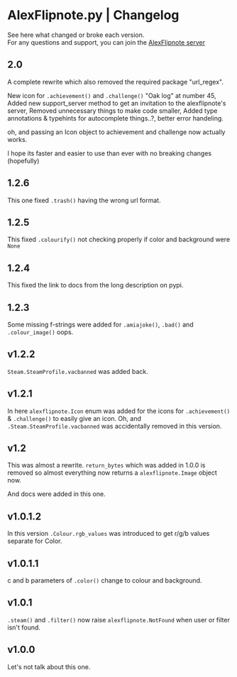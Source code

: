 # AlexFlipnote.py | Changelog
See here what changed or broke each version. \
For any questions and support, you can join the [AlexFlipnote server](https://discord.gg/alexflipnote)

## 2.0
A complete rewrite which also removed the required package "url_regex". 

New icon for `.achievement()` and `.challenge()` "Oak log" at number 45,
Added new support_server method to get an invitation to the alexflipnote's server,
Removed unnecessary things to make code smaller, 
Added type annotations & typehints for autocomplete things..?, better error handeling.

oh, and passing an Icon object to achievement and challenge now actually works.

I hope its faster and easier to use than ever with no breaking changes (hopefully)

## 1.2.6
This one fixed `.trash()` having the wrong url format.

## 1.2.5
This fixed `.colourify()` not checking properly if color and background were `None`

## 1.2.4
This fixed the link to docs from the long description on pypi.

## 1.2.3
Some missing f-strings were added for `.amiajoke()`, `.bad()` and `.colour_image()` oops.

## v1.2.2
`Steam.SteamProfile.vacbanned` was added back.

## v1.2.1
In here `alexflipnote.Icon` enum was added for the icons for `.achievement()` & `.challenge()`
to easily give an icon. Oh, and `.Steam.SteamProfile.vacbanned` was accidentally 
removed in this version.

## v1.2 
This was almost a rewrite. `return_bytes` which was added in 1.0.0 is removed so 
almost everything now returns a `alexflipnote.Image` object now. 

And docs were added in this one.

## v1.0.1.2
In this version `.Colour.rgb_values` was introduced to get r/g/b values separate for Color.
 
## v1.0.1.1
c and b parameters of `.color()` change to colour and background.

## v1.0.1
`.steam()` and `.filter()` now raise `alexflipnote.NotFound` when user or filter isn't found.

## v1.0.0
Let's not talk about this one.